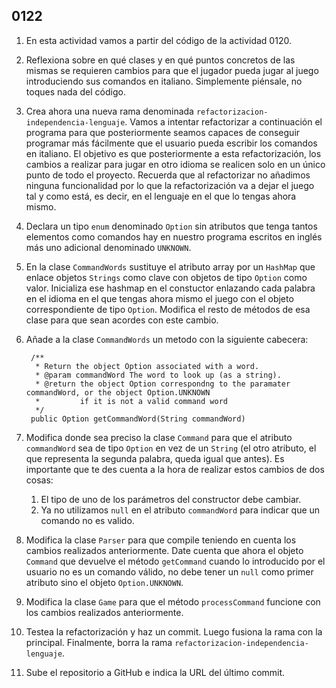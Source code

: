 ## 0122

1. En esta actividad vamos a partir del código de la actividad 0120. 

2. Reflexiona sobre en qué clases y en qué puntos concretos de las mismas se requieren cambios para que el jugador pueda jugar al juego introduciendo sus comandos en italiano. Simplemente piénsale, no toques nada del código.

2. Crea ahora una nueva rama denominada `refactorizacion-independencia-lenguaje`. Vamos a intentar refactorizar a continuación el programa para que posteriormente seamos capaces de conseguir programar más fácilmente que el usuario pueda escribir los comandos en italiano. El objetivo es que posteriormente a esta refactorización, los cambios a realizar para jugar en otro idioma se realicen solo en un único punto de todo el proyecto. Recuerda que al refactorizar no añadimos ninguna funcionalidad por lo que la refactorización va a dejar el juego tal y como está, es decir, en el lenguaje en el que lo tengas ahora mismo.

3. Declara un tipo `enum` denominado `Option` sin atributos que tenga tantos elementos como comandos hay en nuestro programa escritos en inglés más uno adicional denominado `UNKNOWN`.

3. En la clase `CommandWords` sustituye el atributo array por un `HashMap` que enlace objetos `Strings` como clave con objetos de tipo `Option` como valor. Inicializa ese hashmap en el constuctor enlazando cada palabra en el idioma en el que tengas ahora mismo el juego con el objeto correspondiente de tipo `Option`. Modifica el resto de métodos de esa clase para que sean acordes con este cambio.

4. Añade a la clase `CommandWords` un metodo con la siguiente cabecera:

        /**
         * Return the object Option associated with a word.
         * @param commandWord The word to look up (as a string).
         * @return the object Option correspondng to the paramater commandWord, or the object Option.UNKNOWN
         *         if it is not a valid command word
         */
        public Option getCommandWord(String commandWord)

5. Modifica donde sea preciso la clase `Command` para que el atributo `commandWord` sea de tipo `Option` en vez de un `String` (el otro atributo, el que representa la segunda palabra, queda igual que antes). Es importante que te des cuenta a la hora de realizar estos cambios de dos cosas:

    1. El tipo de uno de los parámetros del constructor debe cambiar.
    2. Ya no utilizamos `null` en el atributo `commandWord` para indicar que un comando no es valido. 

6. Modifica la clase `Parser` para que compile teniendo en cuenta los cambios realizados anteriormente. Date cuenta que ahora el objeto `Command` que devuelve el método `getCommand` cuando lo introducido por el usuario no es un comando válido, no debe tener un `null` como primer atributo sino el objeto `Option.UNKNOWN`.

7. Modifica la clase `Game` para que el método `processCommand` funcione con los cambios realizados anteriormente.

8. Testea la refactorización y haz un commit. Luego fusiona la rama con la principal. Finalmente, borra la rama `refactorizacion-independencia-lenguaje`.

9. Sube el repositorio a GitHub e indica la URL del último commit.
